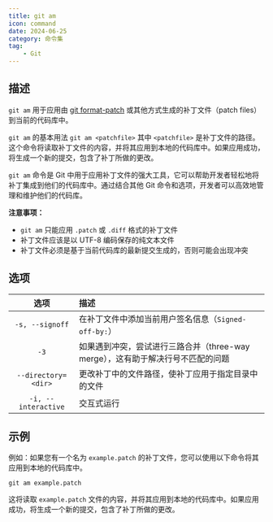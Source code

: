 ```yaml
---
title: git am
icon: command
date: 2024-06-25
category: 命令集
tag:
    - Git
---
```


## 描述

`git am` 用于应用由 [git format-patch](./git_format-patch.md) 或其他方式生成的补丁文件（patch files）到当前的代码库中。

`git am` 的基本用法 `git am <patchfile>` 其中 `<patchfile>` 是补丁文件的路径。这个命令将读取补丁文件的内容，并将其应用到本地的代码库中。如果应用成功，将生成一个新的提交，包含了补丁所做的更改。

`git am` 命令是 Git 中用于应用补丁文件的强大工具，它可以帮助开发者轻松地将补丁集成到他们的代码库中。通过结合其他 Git 命令和选项，开发者可以高效地管理和维护他们的代码库。

**注意事项：**

- `git am` 只能应用 `.patch` 或 `.diff` 格式的补丁文件
- 补丁文件应该是以 UTF-8 编码保存的纯文本文件
- 补丁文件必须是基于当前代码库的最新提交生成的，否则可能会出现冲突

## 选项

|  选项  |  描述  |
|  :----:  |  :----  |
|  `-s, --signoff`  |  在补丁文件中添加当前用户签名信息（`Signed-off-by:`）  |
|  `-3`  |  如果遇到冲突，尝试进行三路合并（three-way merge），这有助于解决行号不匹配的问题  |
|  `--directory=<dir>`  |  更改补丁中的文件路径，使补丁应用于指定目录中的文件  |
|  `-i, --interactive`  |  交互式运行  |

## 示例

例如：如果您有一个名为 `example.patch` 的补丁文件，您可以使用以下命令将其应用到本地的代码库中。

```shell
git am example.patch
```

这将读取 `example.patch` 文件的内容，并将其应用到本地的代码库中。如果应用成功，将生成一个新的提交，包含了补丁所做的更改。
